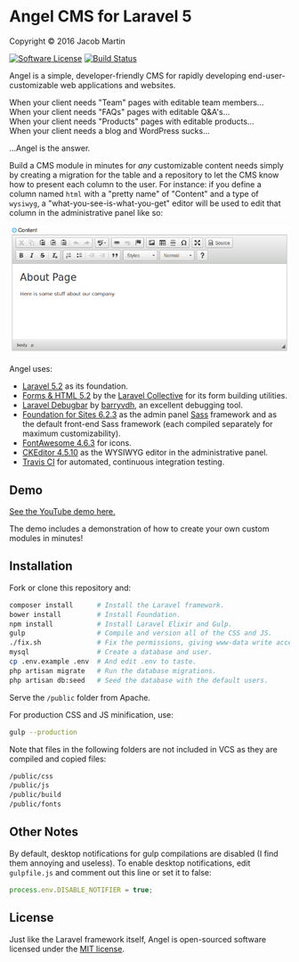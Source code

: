 # Angel CMS for Laravel 5
Copyright &copy; 2016 Jacob Martin

[![Software License](https://img.shields.io/badge/license-MIT-brightgreen.svg)](http://opensource.org/licenses/MIT)
[![Build Status](https://travis-ci.org/JVMartin/angel5.svg?branch=master)](https://travis-ci.org/JVMartin/angel5)

Angel is a simple, developer-friendly CMS for rapidly developing end-user-customizable web
applications and websites.

When your client needs "Team" pages with editable team members...<br />
When your client needs "FAQs" pages with editable Q&amp;A's...<br />
When your client needs "Products" pages with editable products...<br />
When your client needs a blog and WordPress sucks...

...Angel is the answer.

Build a CMS module in minutes for *any* customizable content needs simply by creating a migration
for the table and a repository to let the CMS know how to present each column to the user.  For
instance: if you define a column named `html` with a "pretty name" of "Content" and a type of `wysiwyg`, a
"what-you-see-is-what-you-get" editor will be used to edit that column in the administrative panel
like so:

![wysiwyg Screenshot](/public/img/ss-1.png?raw=true)

Angel uses:
* [Laravel 5.2](https://laravel.com/docs/5.2) as its foundation.
* [Forms & HTML 5.2](https://laravelcollective.com/docs/5.2/html) by the
  [Laravel Collective](https://laravelcollective.com/) for its form building utilities.
* [Laravel Debugbar](https://github.com/barryvdh/laravel-debugbar) by
  [barryvdh](https://github.com/barryvdh), an excellent debugging tool.
* [Foundation for Sites 6.2.3](http://foundation.zurb.com/sites/docs/) as the admin panel
  [Sass](http://sass-lang.com/) framework and as the default front-end Sass framework (each compiled
  separately for maximum customizability).
* [FontAwesome 4.6.3](http://fontawesome.io/icons/) for icons.
* [CKEditor 4.5.10](http://ckeditor.com/) as the WYSIWYG editor in the administrative panel.
* [Travis CI](https://travis-ci.org/) for automated, continuous integration testing.

## Demo
[See the YouTube demo here.](https://www.youtube.com/watch?v=Xkq5gYCLzB0&feature=youtu.be)

The demo includes a demonstration of how to create your own custom modules in minutes!

## Installation
Fork or clone this repository and:
```bash
composer install      # Install the Laravel framework.
bower install         # Install Foundation.
npm install           # Install Laravel Elixir and Gulp.
gulp                  # Compile and version all of the CSS and JS.
./fix.sh              # Fix the permissions, giving www-data write access to necessary folders.
mysql                 # Create a database and user.
cp .env.example .env  # And edit .env to taste.
php artisan migrate   # Run the database migrations.
php artisan db:seed   # Seed the database with the default users.
```

Serve the `/public` folder from Apache.

For production CSS and JS minification, use:
```bash
gulp --production
```

Note that files in the following folders are not included in VCS as they are compiled and copied
files:
```bash
/public/css
/public/js
/public/build
/public/fonts
```

## Other Notes

By default, desktop notifications for gulp compilations are disabled (I find
them annoying and useless).  To enable desktop notifications, edit
`gulpfile.js` and comment out this line or set it to false:
```javascript
process.env.DISABLE_NOTIFIER = true;
```

## License

Just like the Laravel framework itself, Angel is open-sourced software licensed
under the [MIT license](http://opensource.org/licenses/MIT).
